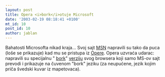 ```yaml
---
layout: post
title: Opera <i>bork</i>otuje Microsoft
date: '2003-02-19 08:18:41 +0100'
mt_id: 10
post_id: 10
author: jablan
---
```

Bahatosti Microsofta nikad kraja... Svoj sajt [MSN](www.msn.com) napravili su tako da puca (loše se prikazuje) kad mu se pristupa iz [Opere](www.opera.com). Opera uzvraća udarac: napravili su specijalnu " [bork](http://www.google.com/intl/xx-bork/)" [verziju](http://www.opera.com/pressreleases/en/2003/02/14/) svog browsera koji samo MS-ov sajt prevodi i prikazuje na čuvenom "bork" jeziku (za neupućene, jezik kojim priča švedski kuvar iz mapetovaca).

